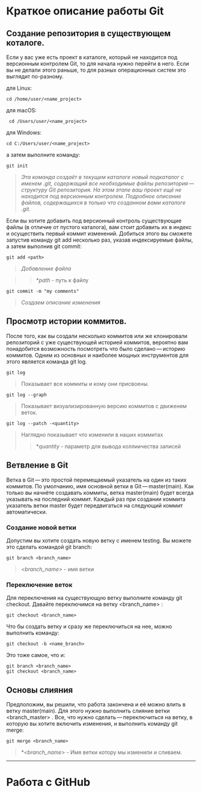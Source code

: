 # Краткое описание работы Git

## __Создание репозитория в существующем коталоге.__

Если у вас уже есть проект в каталоге, который не находится под версионным контролем Git, то для начала нужно перейти в него. Если вы не делали этого раньше, то для разных операционных систем это выглядит по-разному.

для Linux:
```
cd /home/user/<name_project>
```
для macOS:

```
 cd /Users/user/<name_project>
 ```

для Windows:

```
cd C:/Users/user/<name_project>
```

а затем выполните команду:

```
git init
```

>*Эта команда создаёт в текущем каталоге новый подкаталог с именем .git, содержащий все необходимые файлы репозитория — структуру Git репозитория. На этом этапе ваш проект ещё не находится под версионным контролем. Подробное описание файлов, содержащихся в только что созданном вами каталоге .git.*

Если вы хотите добавить под версионный контроль существующие файлы (в отличие от пустого каталога), вам стоит добавить их в индекс и осуществить первый коммит изменений. Добиться этого вы сможете запустив команду git add несколько раз, указав индексируемые файлы, а затем выполнив git commit:

```
git add <path>
```
>*Добавление файла*

>>**path* - путь к файлу
```
git commit -m "my comments"
```
>*Создаем описание изменения*

## Просмотр истории коммитов.

После того, как вы создали несколько коммитов или же клонировали репозиторий с уже существующей историей коммитов, вероятно вам понадобится возможность посмотреть что было сделано — историю коммитов. Одним из основных и наиболее мощных инструментов для этого является команда git log.
```
git log
```
>Показывает все коммиты и кому они присвоены.
```
git log --graph
```
>Показывает визуализированную версию коммитов с движенем веток.
```
git log --patch -<quantity>
```
>Наглядно показывает что изменили в наших коммитах 
>>**quantity* - параметр для вывода коллиичества записей

## Ветвление в Git
Ветка в Git — это простой перемещаемый указатель на один из таких коммитов. По умолчанию, имя основной ветки в Git — master(main). Как только вы начнёте создавать коммиты, ветка master(main) будет всегда указывать на последний коммит. Каждый раз при создании коммита указатель ветки master будет передвигаться на следующий коммит автоматически.

### Создание новой ветки
Допустим вы хотите создать новую ветку с именем testing. Вы можете это сделать командой git branch:

```
git branch <branch_name>
```
>*<branch_name>* - имя ветки

### Переключение веток

Для переключения на существующую ветку выполните команду git checkout. Давайте переключимся на ветку <branch_name> :

```
git checkout <branch_name>
```
Что бы создать ветку и сразу же переключиться на нее, можно выполнить команду:
```
git checkout -b <name_branch>
```
Это тоже самое, что и:
```
git branch <branch_name>
git checkout <branch_name>
```
## Основы слияния 

Предположим, вы решили, что работа закончена и её можно влить в ветку master(main). Для этого нужно выполнить слияние ветки <branch_master> . Все, что нужно сделать — переключиться на ветку, в которую вы хотите включить изменения, и выполнить команду git merge:

```
git merge <branch_name>
```
>**<branch_name>* - Имя ветки котору мы изменили и сливаем.

---
 # Работа с GitHub